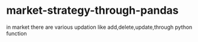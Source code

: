 # market-strategy-through-pandas
in market there are various updation like add,delete,update,through python function
